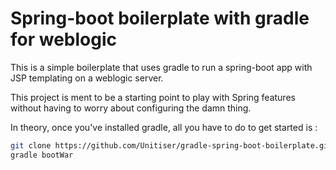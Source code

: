 # Spring-boot boilerplate with gradle for weblogic

This is a simple boilerplate that uses gradle to run a spring-boot app with JSP templating on a weblogic server. 

This project is ment to be a starting point to play with Spring features without having to worry about configuring the damn thing.

In theory, once you've installed gradle, all you have to do to get started is :
```bash
git clone https://github.com/Unitiser/gradle-spring-boot-boilerplate.git
gradle bootWar
```
